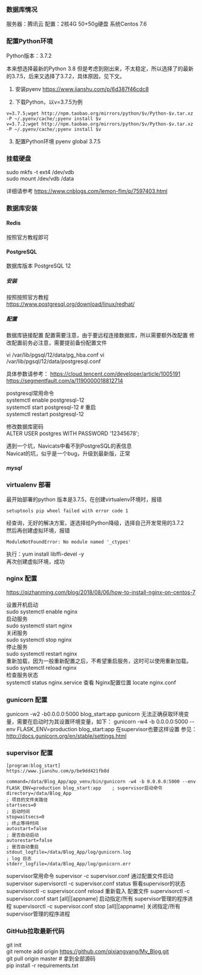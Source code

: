 
### 数据库情况
服务器：腾讯云
配置：2核4G 50+50g硬盘
系统Centos 7.6


### 配置Python环境

Python版本：3.7.2  

本来想选择最新的Python 3.8 但是考虑到刚出来，不太稳定，所以选择了的最新的3.7.5，后来又选择了3.7.2，具体原因，见下文。

1. 安装pyenv
https://www.jianshu.com/p/6d387f46cdc8

2. 下载Python，以v=3.7.5为例
~~~
v=3.7.5;wget http://npm.taobao.org/mirrors/python/$v/Python-$v.tar.xz -P ~/.pyenv/cache/;pyenv install $v  
v=3.7.2;wget http://npm.taobao.org/mirrors/python/$v/Python-$v.tar.xz -P ~/.pyenv/cache/;pyenv install $v  
~~~

3. 配置Python环境
pyenv global 3.7.5 


### 挂载硬盘
sudo mkfs -t ext4 /dev/vdb  
sudo mount /dev/vdb /data  

详细请参考
https://www.cnblogs.com/lemon-flm/p/7597403.html


### 数据库安装  

#### Redis  
按照官方教程即可

#### PostgreSQL  

数据库版本
PostgreSQL 12  

##### 安装
按照按照官方教程  
https://www.postgresql.org/download/linux/redhat/

##### 配置  

数据库链接配置
配置需要注意，由于要远程连接数据库，所以需要额外改配置
修改配置前务必注意，需要提前备份配置文件

vi /var/lib/pgsql/12/data/pg_hba.conf
vi /var/lib/pgsql/12/data/postgresql.conf

具体参数请参考：
https://cloud.tencent.com/developer/article/1005191  
https://segmentfault.com/a/1190000018812714

postgresql常用命令  
systemctl enable postgresql-12  
systemctl start postgresql-12  # 重启  
systemctl restart postgresql-12  

修改数据库密码  
ALTER USER postgres WITH PASSWORD '12345678';  

遇到一个坑，Navicats中看不到PostgreSQL的表信息  
Navicat的坑，似乎是一个bug，升级到最新版，正常  


##### mysql

### virtualenv 部署
最开始部署的python 版本是3.7.5，在创建virtualenv环境时，报错  
~~~
setuptools pip wheel failed with error code 1
~~~
经查询，无好的解决方案，遂选择给Python降级，选择自己开发常用的3.7.2  
然后再创建虚拟环境，报错  
~~~
ModuleNotFoundError: No module named '_ctypes'
~~~
执行：yum install libffi-devel -y  
再次创建虚拟环境，成功  

### nginx 配置

https://qizhanming.com/blog/2018/08/06/how-to-install-nginx-on-centos-7  

设置开机启动  
sudo systemctl enable nginx  
启动服务  
sudo systemctl start nginx  
关闭服务  
sudo systemctl stop nginx  
停止服务  
sudo systemctl restart nginx  
重新加载，因为一般重新配置之后，不希望重启服务，这时可以使用重新加载。  
sudo systemctl reload nginx  
检查服务状态  
systemctl status nginx.service
查看 Nginx配置位置
locate nginx.conf



### gunicorn 配置

gunicorn -w2 -b0.0.0.0:5000 blog_start:app
gunicorn 无法正确获取环境变量，需要在启动时为其设置环境变量，如下：
gunicorn -w4 -b 0.0.0.0:5000 --env FLASK_ENV=production blog_start:app
在supervisor也要这样设置
参见：http://docs.gunicorn.org/en/stable/settings.html

### supervisor 配置

~~~
[program:blog_start]
https://www.jianshu.com/p/be9dd421fb8d

command=/data/Blog_App/app_venv/bin/gunicorn -w4 -b 0.0.0.0:5000 --env FLASK_ENV=production blog_start:app    ; supervisor启动命令
directory=/data/Blog_App                                                 ; 项目的文件夹路径
startsecs=0                                                                             ; 启动时间
stopwaitsecs=0                                                                          ; 终止等待时间
autostart=false                                                                         ; 是否自动启动
autorestart=false                                                                       ; 是否自动重启
stdout_logfile=/data/Blog_App/log/gunicorn.log                           ; log 日志
stderr_logfile=/data/Blog_App/log/gunicorn.err
~~~

supervisor常用命令
supervisor -c supervisor.conf                             通过配置文件启动supervisor
supervisorctl -c supervisor.conf status                    察看supervisor的状态
supervisorctl -c supervisor.conf reload                    重新载入 配置文件
supervisorctl -c supervisor.conf start [all]|[appname]     启动指定/所有 supervisor管理的程序进程
supervisorctl -c supervisor.conf stop [all]|[appname]      关闭指定/所有 supervisor管理的程序进程


### GitHub拉取最新代码  

git init  
git remote add origin https://github.com/qixiangyang/My_Blog.git  
git pull origin master # 拿到全部源码  
pip install -r requirements.txt  
